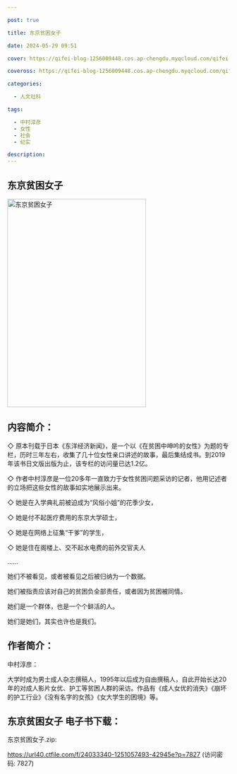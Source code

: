 ```yaml
---

post: true

title: 东京贫困女子

date: 2024-05-29 09:51

cover: https://qifei-blog-1256009448.cos.ap-chengdu.myqcloud.com/qifei-blog/65c8cc6d9f345e8d036ee234.jpg

coveross: https://qifei-blog-1256009448.cos.ap-chengdu.myqcloud.com/qifei-blog/65c8cc6d9f345e8d036ee234.jpg

categories:

  - 人文社科

tags:

  - 中村淳彦
  - 女性
  - 社会
  - 纪实

description:
---
```




## 东京贫困女子
<img alt="东京贫困女子 " class="aligncenter loaded" data-was-processed="true" decoding="async" fetchpriority="high" height="471" src="https://qifei-blog-1256009448.cos.ap-chengdu.myqcloud.com/qifei-blog/65c8cc6d9f345e8d036ee234.jpg " style="cursor: zoom-in;" width="314"/>

## 内容简介：

◇ 原本刊载于日本《东洋经济新闻》，是一个以《在贫困中呻吟的女性》为题的专栏，历时三年左右，收集了几十位女性亲口讲述的故事，最后集结成书。到2019年该书日文版出版为止，该专栏的访问量已达1.2亿。

◇ 作者中村淳彦是一位20多年一直致力于女性贫困问题采访的记者，他用记述者的立场把这些女性的故事如实地展示出来。

◇ 她是在入学典礼前被迫成为“风俗小姐”的花季少女，

◇ 她是付不起医疗费用的东京大学硕士，

◇ 她是在网络上征集“干爹”的学生，

◇ 她是住在阁楼上、交不起水电费的前外交官夫人

……

她们不被看见，或者被看见之后被归纳为一个数据。

她们被指责应该对自己的贫困负全部责任，或者因为贫困被同情。

她们是一个群体，也是一个个鲜活的人。

她们是她们，其实也许也是我们。

## 作者简介：

中村淳彦：

大学时成为男士成人杂志撰稿人，1995年以后成为自由撰稿人，自此开始长达20年的对成人影片女优、护工等贫困人群的采访。作品有《成人女优的消失》《崩坏的护工行业》《没有名字的女孩》《女大学生的困境》等。

## 东京贫困女子 电子书下载：



东京贫困女子.zip: 

https://url40.ctfile.com/f/24033340-1251057493-42945e?p=7827 (访问密码: 7827)
